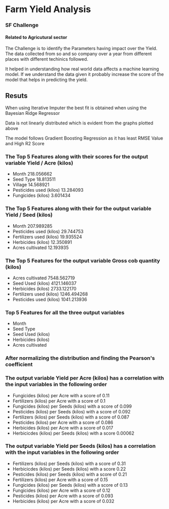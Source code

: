 # Farm Yield Analysis

### SF Challenge 

#### Related to Agricutural sector

The Challenge is to identify the Parameters having impact over the Yield. The data collected from so and so company over a year from different places with different techinics  followed.

It helped in understanding how real world data affects a machine learning model. If we understand the data  given it probably increase the score of the
model that helps in predicting the yield.
 
## Resuts

When using Iterative Imputer the best fit is obtained when using the Bayesian Ridge Regressor

Data is not linearly distributed which is evident from the graphs plotted above

The model follows Gradient Boosting Regression as it has least RMSE Value and High R2 Score

### The Top 5 Features along with their scores for the output variable Yield / Acre (kilos)

* Month 218.056662
* Seed Type 18.813511
* Village 14.568921
* Pesticides used (kilos) 13.284093
* Fungicides (kilos) 3.601434

### The Top 5 Features along with their for the output variable Yield / Seed (kilos)

* Month 207.989285
* Pesticides used (kilos) 29.744753
* Fertilizers used (kilos) 19.935524
* Herbicides (kilos) 12.350891
* Acres cultivated 12.193935

### The Top 5 Features for the output variable Gross cob quantity (kilos)

* Acres cultivated 7548.562719
* Seed Used (kilos) 4121.146037
* Herbicides (kilos) 2733.122170
* Fertilizers used (kilos) 1246.494268
* Pesticides used (kilos) 1041.213936

### Top 5 Features for all the three output variables

* Month
* Seed Type
* Seed Used (kilos)
* Herbicides (kilos)
* Acres cultivated

### After normalizing the distribution and finding the Pearson's coefficient

### The output variable Yield per Acre (kilos) has a correlation with the input variables in the following order

* Fungicides (kilos) per Acre with a score of 0.11
* Fertilizers (kilos) per Acre with a score of 0.1
* Fungicides (kilos) per Seeds (kilos) with a score of 0.099
* Pesticides (kilos) per Seeds (kilos) with a score of 0.092
* Fertilizers (kilos) per Seeds (kilos) with a score of 0.087
* Pesticides (kilos) per Acre with a score of 0.086
* Herbicides (kilos) per Acre with a score of 0.017
* Herbicicdes (kilos) per Seeds (kilos) with a score 0.00062

### The output variable Yield per Seeds (kilos) has a correlation with the input variables in the following order

* Fertilizers (kilos) per Seeds (kilos) with a score of 0.31
* Herbicicdes (kilos) per Seeds (kilos) with a score 0.22
* Pesticides (kilos) per Seeds (kilos) with a score of 0.21
* Fertilizers (kilos) per Acre with a score of 0.15
* Fungicides (kilos) per Seeds (kilos) with a score of 0.13
* Fungicides (kilos) per Acre with a score of 0.12
* Pesticides (kilos) per Acre with a score of 0.093
* Herbicides (kilos) per Acre with a score of 0.032
